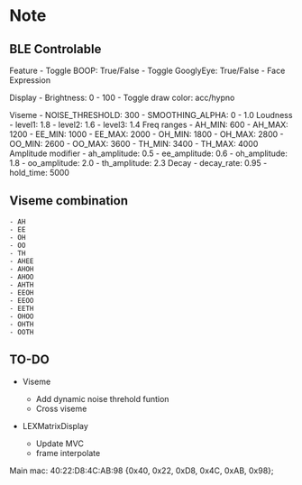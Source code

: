 # Note

## BLE Controlable

Feature
    - Toggle BOOP: True/False
    - Toggle GooglyEye: True/False
    - Face Expression

Display
    - Brightness: 0 - 100
    - Toggle draw color: acc/hypno

Viseme
    - NOISE_THRESHOLD: 300
    - SMOOTHING_ALPHA: 0 - 1.0
    Loudness
        - level1: 1.8
        - level2: 1.6
        - level3: 1.4
    Freq ranges
        - AH_MIN: 600
        - AH_MAX: 1200
        - EE_MIN: 1000
        - EE_MAX: 2000
        - OH_MIN: 1800
        - OH_MAX: 2800
        - OO_MIN: 2600
        - OO_MAX: 3600
        - TH_MIN: 3400
        - TH_MAX: 4000
    Amplitude modifier
        - ah_amplitude: 0.5
        - ee_amplitude: 0.6
        - oh_amplitude: 1.8
        - oo_amplitude: 2.0
        - th_amplitude: 2.3
    Decay
        - decay_rate: 0.95
        - hold_time: 5000

## Viseme combination

    - AH
    - EE
    - OH
    - OO
    - TH
    - AHEE
    - AHOH
    - AHOO
    - AHTH
    - EEOH
    - EEOO
    - EETH
    - OHOO
    - OHTH
    - OOTH

## TO-DO

- Viseme
  - Add dynamic noise threhold funtion
  - Cross viseme

- LEXMatrixDisplay
  - Update MVC
  - frame interpolate

Main mac: 40:22:D8:4C:AB:98 {0x40, 0x22, 0xD8, 0x4C, 0xAB, 0x98};
